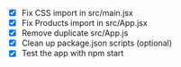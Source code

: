 - [x] Fix CSS import in src/main.jsx
- [x] Fix Products import in src/App.jsx
- [x] Remove duplicate src/App.js
- [x] Clean up package.json scripts (optional)
- [x] Test the app with npm start
